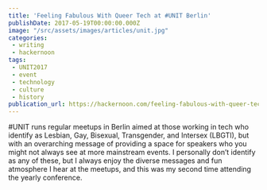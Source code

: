 ```yaml
---
title: 'Feeling Fabulous With Queer Tech at #UNIT Berlin'
publishDate: 2017-05-19T00:00:00.000Z
image: "/src/assets/images/articles/unit.jpg"
categories:
 - writing
 - hackernoon
tags:
 - UNIT2017
 - event
 - technology
 - culture
 - history
publication_url: https://hackernoon.com/feeling-fabulous-with-queer-tech-at-unit-berlin-8b60b09800e0
---
```


\#UNIT runs regular meetups in Berlin aimed at those working in tech who identify as Lesbian, Gay, Bisexual, Transgender, and Intersex (LBGTI), but with an overarching message of providing a space for speakers who you might not always see at more mainstream events. I personally don’t identify as any of these, but I always enjoy the diverse messages and fun atmosphere I hear at the meetups, and this was my second time attending the yearly conference.
